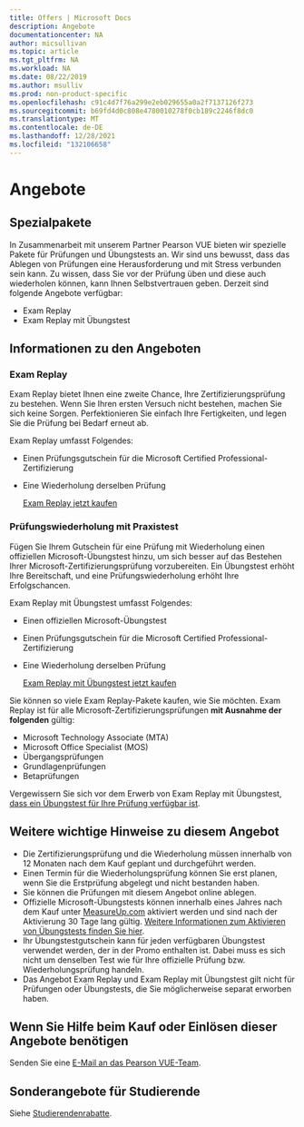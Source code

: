 ```yaml
---
title: Offers | Microsoft Docs
description: Angebote
documentationcenter: NA
author: micsullivan
ms.topic: article
ms.tgt_pltfrm: NA
ms.workload: NA
ms.date: 08/22/2019
ms.author: msulliv
ms.prod: non-product-specific
ms.openlocfilehash: c91c4d7f76a299e2eb029655a0a2f7137126f273
ms.sourcegitcommit: b69fd4d0c808e4780010278f0cb189c2246f8dc0
ms.translationtype: MT
ms.contentlocale: de-DE
ms.lasthandoff: 12/28/2021
ms.locfileid: "132106658"
---
```

# <a name="offers"></a>Angebote

## <a name="special-packages"></a>Spezialpakete

In Zusammenarbeit mit unserem Partner Pearson VUE bieten wir spezielle Pakete für Prüfungen und Übungstests an. Wir sind uns bewusst, dass das Ablegen von Prüfungen eine Herausforderung und mit Stress verbunden sein kann. Zu wissen, dass Sie vor der Prüfung üben und diese auch wiederholen können, kann Ihnen Selbstvertrauen geben. Derzeit sind folgende Angebote verfügbar:

- Exam Replay
- Exam Replay mit Übungstest

## <a name="about-the-offers"></a>Informationen zu den Angeboten

### <a name="exam-replay"></a>Exam Replay

Exam Replay bietet Ihnen eine zweite Chance, Ihre Zertifizierungsprüfung zu bestehen. Wenn Sie Ihren ersten Versuch nicht bestehen, machen Sie sich keine Sorgen. Perfektionieren Sie einfach Ihre Fertigkeiten, und legen Sie die Prüfung bei Bedarf erneut ab.

Exam Replay umfasst Folgendes:

- Einen Prüfungsgutschein für die Microsoft Certified Professional-Zertifizierung
- Eine Wiederholung derselben Prüfung

  [Exam Replay jetzt kaufen](https://www.mindhub.com/p/Microsoft-Exam-Replay?utm_source=msftmarketing&utm_medium=msft_offers&utm_campaign=ExamReplayFY20&utm_term=ERFY20&utm_content=weblink3)

### <a name="exam-replay-with-practice-test"></a>Prüfungswiederholung mit Praxistest

Fügen Sie Ihrem Gutschein für eine Prüfung mit Wiederholung einen offiziellen Microsoft-Übungstest hinzu, um sich besser auf das Bestehen Ihrer Microsoft-Zertifizierungsprüfung vorzubereiten. Ein Übungstest erhöht Ihre Bereitschaft, und eine Prüfungswiederholung erhöht Ihre Erfolgschancen.

Exam Replay mit Übungstest umfasst Folgendes:

- Einen offiziellen Microsoft-Übungstest
- Einen Prüfungsgutschein für die Microsoft Certified Professional-Zertifizierung
- Eine Wiederholung derselben Prüfung

  [Exam Replay mit Übungstest jetzt kaufen](https://www.mindhub.com/p/Microsoft-Exam-Replay-PT?utm_source=msftmarketing&utm_medium=msft_offers&utm_campaign=ExamReplayFY20&utm_term=ERFY20&utm_content=weblink)

Sie können so viele Exam Replay-Pakete kaufen, wie Sie möchten. Exam Replay ist für alle Microsoft-Zertifizierungsprüfungen **mit Ausnahme der folgenden** gültig:
- Microsoft Technology Associate (MTA)
- Microsoft Office Specialist (MOS)
- Übergangsprüfungen
- Grundlagenprüfungen
- Betaprüfungen

Vergewissern Sie sich vor dem Erwerb von Exam Replay mit Übungstest, [dass ein Übungstest für Ihre Prüfung verfügbar ist](https://www.mindhub.com/shop/microsoft?facetValueFilter=tenant~content-type%3Apractice-tests).

## <a name="other-important-notes-about-this-offer"></a>Weitere wichtige Hinweise zu diesem Angebot

- Die Zertifizierungsprüfung und die Wiederholung müssen innerhalb von 12 Monaten nach dem Kauf geplant und durchgeführt werden.
- Einen Termin für die Wiederholungsprüfung können Sie erst planen, wenn Sie die Erstprüfung abgelegt und nicht bestanden haben.
- Sie können die Prüfungen mit diesem Angebot online ablegen.
- Offizielle Microsoft-Übungstests können innerhalb eines Jahres nach dem Kauf unter [MeasureUp.com](https://www.measureup.com/) aktiviert werden und sind nach der Aktivierung 30 Tage lang gültig. [Weitere Informationen zum Aktivieren von Übungstests finden Sie hier](https://home.pearsonvue.com/microsoft/practicetests).
- Ihr Übungstestgutschein kann für jeden verfügbaren Übungstest verwendet werden, der in der Promo enthalten ist. Dabei muss es sich nicht um denselben Test wie für Ihre offizielle Prüfung bzw. Wiederholungsprüfung handeln.
- Das Angebot Exam Replay und Exam Replay mit Übungstest gilt nicht für Prüfungen oder Übungstests, die Sie möglicherweise separat erworben haben. 

## <a name="if-you-need-help-purchasing-or-redeeming-these-offers"></a>Wenn Sie Hilfe beim Kauf oder Einlösen dieser Angebote benötigen
Senden Sie eine [E-Mail an das Pearson VUE-Team](https://mindhub@pearson.com/).

## <a name="special-offers-for-students"></a>Sonderangebote für Studierende
Siehe [Studierendenrabatte](/learn/certifications/student-discounts).
